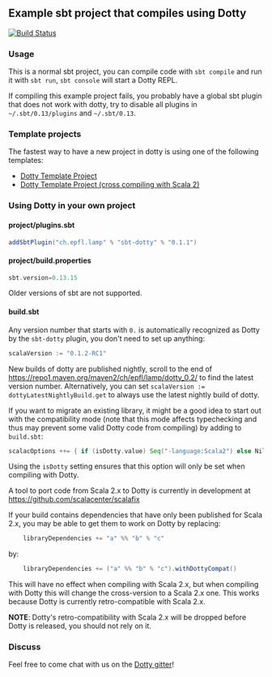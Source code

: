 ## Example sbt project that compiles using Dotty

[![Build Status](https://travis-ci.org/lampepfl/dotty-example-project.svg?branch=master)](https://travis-ci.org/lampepfl/dotty-example-project)

### Usage

This is a normal sbt project, you can compile code with `sbt compile` and run it
with `sbt run`, `sbt console` will start a Dotty REPL.

If compiling this example project fails, you probably have a global sbt plugin
that does not work with dotty, try to disable all plugins in
`~/.sbt/0.13/plugins` and `~/.sbt/0.13`.

### Template projects
The fastest way to have a new project in dotty is using one of the following templates:
*  [Dotty Template Project](https://github.com/lampepfl/dotty.g8)
*  [Dotty Template Project (cross compiling with Scala 2)](https://github.com/lampepfl/dotty-cross.g8)

### Using Dotty in your own project

#### project/plugins.sbt
```scala
addSbtPlugin("ch.epfl.lamp" % "sbt-dotty" % "0.1.1")
```

#### project/build.properties
```scala
sbt.version=0.13.15
```

Older versions of sbt are not supported.


#### build.sbt
Any version number that starts with `0.` is automatically recognized as Dotty by
the `sbt-dotty` plugin, you don't need to set up anything:

```scala
scalaVersion := "0.1.2-RC1"
```

New builds of dotty are published nightly, scroll to the end of
https://repo1.maven.org/maven2/ch/epfl/lamp/dotty_0.2/ to find the latest version
number. Alternatively, you can set `scalaVersion := dottyLatestNightlyBuild.get`
to always use the latest nightly build of dotty.

If you want to migrate an existing library, it might be a good idea to start out
with the compatibility mode (note that this mode affects typechecking and thus
may prevent some valid Dotty code from compiling) by adding to `build.sbt`:

```scala
scalacOptions ++= { if (isDotty.value) Seq("-language:Scala2") else Nil }
```

Using the `isDotty` setting ensures that this option will only be set when
compiling with Dotty.

A tool to port code from Scala 2.x to Dotty is currently in development at
https://github.com/scalacenter/scalafix

If your build contains dependencies that have only been published for Scala 2.x,
you may be able to get them to work on Dotty by replacing:

```scala
    libraryDependencies += "a" %% "b" % "c"
```

by:

```scala
    libraryDependencies += ("a" %% "b" % "c").withDottyCompat()
```

This will have no effect when compiling with Scala 2.x, but when compiling
with Dotty this will change the cross-version to a Scala 2.x one. This
works because Dotty is currently retro-compatible with Scala 2.x.

**NOTE**: Dotty's retro-compatibility with Scala 2.x will be dropped before
Dotty is released, you should not rely on it.


### Discuss

Feel free to come chat with us on the
[Dotty gitter](http://gitter.im/lampepfl/dotty)!
